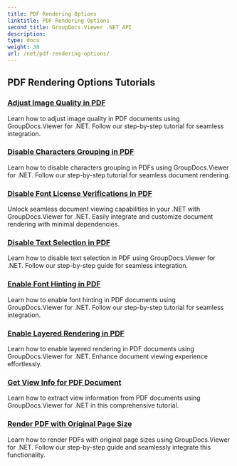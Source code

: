 ```yaml
---
title: PDF Rendering Options
linktitle: PDF Rendering Options
second_title: GroupDocs.Viewer .NET API
description: 
type: docs
weight: 38
url: /net/pdf-rendering-options/
---
```


## PDF Rendering Options Tutorials
### [Adjust Image Quality in PDF](./adjust-image-quality-pdf/)
Learn how to adjust image quality in PDF documents using GroupDocs.Viewer for .NET. Follow our step-by-step tutorial for seamless integration.
### [Disable Characters Grouping in PDF](./disable-characters-grouping-pdf/)
Learn how to disable characters grouping in PDFs using GroupDocs.Viewer for .NET. Follow our step-by-step tutorial for seamless document rendering.
### [Disable Font License Verifications in PDF](./disable-font-license-verifications-pdf/)
Unlock seamless document viewing capabilities in your .NET with GroupDocs.Viewer for .NET. Easily integrate and customize document rendering with minimal dependencies.
### [Disable Text Selection in PDF](./disable-text-selection-pdf/)
Learn how to disable text selection in PDF using GroupDocs.Viewer for .NET. Follow our step-by-step guide for seamless integration.
### [Enable Font Hinting in PDF](./enable-font-hinting-pdf/)
Learn how to enable font hinting in PDF documents using GroupDocs.Viewer for .NET. Follow our step-by-step tutorial for seamless integration.
### [Enable Layered Rendering in PDF](./enable-layered-rendering-pdf/)
Learn how to enable layered rendering in PDF documents using GroupDocs.Viewer for .NET. Enhance document viewing experience effortlessly.
### [Get View Info for PDF Document](./get-view-info-pdf-document/)
Learn how to extract view information from PDF documents using GroupDocs.Viewer for .NET in this comprehensive tutorial.
### [Render PDF with Original Page Size](./render-pdf-original-page-size/)
Learn how to render PDFs with original page sizes using GroupDocs.Viewer for .NET. Follow our step-by-step guide and seamlessly integrate this functionality.